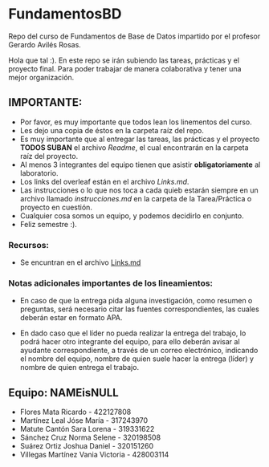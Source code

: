 # FundamentosBD
Repo del curso de Fundamentos de Base de Datos impartido por el profesor Gerardo Avilés Rosas.

Hola que tal :). En este repo se irán subiendo las tareas, prácticas y el proyecto final. Para poder trabajar de manera colaborativa y tener una mejor organización.

## IMPORTANTE:

* Por favor, es muy importante que todos lean los linementos del curso.
* Les dejo una copia de éstos en la carpeta raíz del repo.
* Es muy importante que al entregar las tareas, las prácticas y el proyecto **TODOS SUBAN** el archivo *_Readme_*, el cual encontrarán en la carpeta raíz del proyecto.
* Al menos 3 integrantes del equipo tienen que asistir **obligatoriamente** al laboratorio.
* Los links del overleaf están en el archivo *Links.md*.
* Las instrucciones o lo que nos toca a cada quieb estarán siempre en un archivo llamado *instrucciones.md* en la carpeta de la Tarea/Práctica o proyecto en cuestión.
* Cualquier cosa somos un equipo, y podemos decidirlo en conjunto.
* Feliz semestre :).

### Recursos:
* Se encuntran en el archivo [Links.md](https://github.com/richardfm77/FundamentosBD/blob/main/Links.md)

### Notas adicionales importantes de los lineamientos:

* En caso de que la entrega pida alguna investigación, como resumen o preguntas, será necesario citar las fuentes correspondientes, las cuales deberán estar en formato APA.

* En dado caso que el líder no pueda realizar la entrega del trabajo, lo podrá hacer otro integrante del equipo, para ello deberán avisar al ayudante correspondiente, a través de un correo electrónico, indicando el nombre del equipo, nombre de quien suele hacer la entrega (líder) y nombre
de quien entrega el trabajo.


## Equipo: NAMEisNULL
* Flores Mata Ricardo - 422127808
* Martínez Leal Jóse María - 317243970
* Matute Cantón Sara Lorena - 319331622
* Sánchez Cruz Norma Selene - 320198508
* Suárez Ortiz Joshua Daniel - 320151260
* Villegas Martínez Vania Victoria - 428003114
